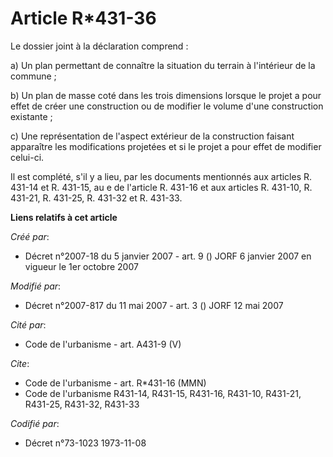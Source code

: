 # Article R*431-36

Le dossier joint à la déclaration comprend :

a) Un plan permettant de connaître la situation du terrain à l'intérieur de la commune ;

b) Un plan de masse coté dans les trois dimensions lorsque le projet a pour effet de créer une construction ou de modifier le
volume d'une construction existante ;

c) Une représentation de l'aspect extérieur de la construction faisant apparaître les modifications projetées et si le projet
a pour effet de modifier celui-ci.

Il est complété, s'il y a lieu, par les documents mentionnés aux articles R. 431-14 et R. 431-15, au e de l'article R. 431-16
et aux articles R. 431-10, R. 431-21, R. 431-25, R. 431-32 et R. 431-33.

**Liens relatifs à cet article**

_Créé par_:

  - Décret n°2007-18 du 5 janvier 2007 - art. 9 () JORF 6 janvier 2007 en vigueur le 1er octobre 2007

_Modifié par_:

  - Décret n°2007-817 du 11 mai 2007 - art. 3 () JORF 12 mai 2007

_Cité par_:

  - Code de l'urbanisme - art. A431-9 (V)

_Cite_:

  - Code de l'urbanisme - art. R*431-16 (MMN)
  - Code de l'urbanisme R431-14, R431-15, R431-16, R431-10, R431-21, R431-25, R431-32, R431-33

_Codifié par_:

  - Décret n°73-1023 1973-11-08
